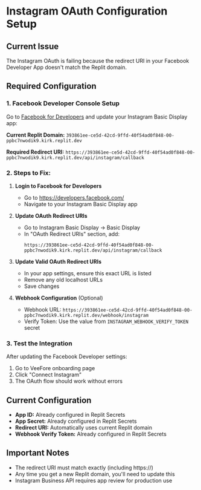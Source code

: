 # Instagram OAuth Configuration Setup

## Current Issue
The Instagram OAuth is failing because the redirect URI in your Facebook Developer App doesn't match the Replit domain.

## Required Configuration

### 1. Facebook Developer Console Setup
Go to [Facebook for Developers](https://developers.facebook.com/) and update your Instagram Basic Display app:

**Current Replit Domain:** `393861ee-ce5d-42cd-9ffd-40f54ad0f848-00-ppbc7nwodik9.kirk.replit.dev`

**Required Redirect URI:** `https://393861ee-ce5d-42cd-9ffd-40f54ad0f848-00-ppbc7nwodik9.kirk.replit.dev/api/instagram/callback`

### 2. Steps to Fix:

1. **Login to Facebook for Developers**
   - Go to https://developers.facebook.com/
   - Navigate to your Instagram Basic Display app

2. **Update OAuth Redirect URIs**
   - Go to Instagram Basic Display → Basic Display
   - In "OAuth Redirect URIs" section, add:
     ```
     https://393861ee-ce5d-42cd-9ffd-40f54ad0f848-00-ppbc7nwodik9.kirk.replit.dev/api/instagram/callback
     ```

3. **Update Valid OAuth Redirect URIs**
   - In your app settings, ensure this exact URL is listed
   - Remove any old localhost URLs
   - Save changes

4. **Webhook Configuration** (Optional)
   - Webhook URL: `https://393861ee-ce5d-42cd-9ffd-40f54ad0f848-00-ppbc7nwodik9.kirk.replit.dev/webhook/instagram`
   - Verify Token: Use the value from `INSTAGRAM_WEBHOOK_VERIFY_TOKEN` secret

### 3. Test the Integration
After updating the Facebook Developer settings:
1. Go to VeeFore onboarding page
2. Click "Connect Instagram"
3. The OAuth flow should work without errors

## Current Configuration
- **App ID:** Already configured in Replit Secrets
- **App Secret:** Already configured in Replit Secrets  
- **Redirect URI:** Automatically uses current Replit domain
- **Webhook Verify Token:** Already configured in Replit Secrets

## Important Notes
- The redirect URI must match exactly (including https://)
- Any time you get a new Replit domain, you'll need to update this
- Instagram Business API requires app review for production use